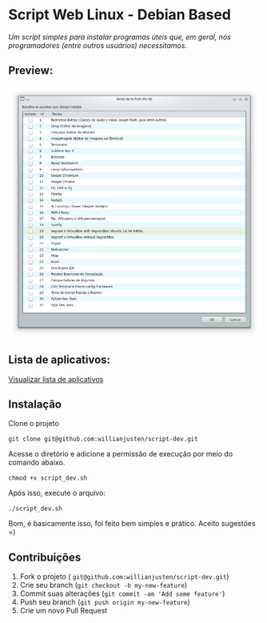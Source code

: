 # Script Web Linux - Debian Based

*Um script simples para instalar programas úteis que, em geral, nós programadores (entre outros usuários) necessitamos.*

## Preview:

![alt tag](image.png)


## Lista de aplicativos:

[Visualizar lista de aplicativos](https://github.com/willianjusten/script-dev/blob/master/APPLICATIONS.md)

## Instalação

Clone o projeto

    git clone git@github.com:willianjusten/script-dev.git

Acesse o diretório e adicione a permissão de execução por meio do comando abaixo.

    chmod +x script_dev.sh


Após isso, execute o arquivo:

    ./script_dev.sh

Bom, é basicamente isso, foi feito bem simples e prático. Aceito sugestões =)

## Contribuições

1. Fork o projeto ( `git@github.com:willianjusten/script-dev.git`)
2. Crie seu branch (`git checkout -b my-new-feature`)
3. Commit suas alterações (`git commit -am 'Add some feature'`)
4. Push seu branch (`git push origin my-new-feature`)
5. Crie um novo Pull Request
